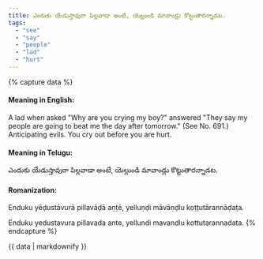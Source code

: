 ```yaml
---
title: ఎందుకు యేడుస్తావురా పిల్లవాడా అంటే, యెల్లుండి మావాండ్లు కొట్టుతారన్నాడట.
tags:
  - "see"
  - "say"
  - "people"
  - "lad"
  - "hurt"
---
```


{% capture data %}
#### Meaning in English:
A lad when asked "Why are you crying my boy?" answered "They say my people are going to beat me the day after tomorrow."
(See No. 691.)
Anticipating evils.
You cry out before you are hurt.

#### Meaning in Telugu:
ఎందుకు యేడుస్తావురా పిల్లవాడా అంటే, యెల్లుండి మావాండ్లు కొట్టుతారన్నాడట.

#### Romanization:
Enduku yēḍustāvurā pillavāḍā aṇṭē, yelluṇḍi māvāṇḍlu koṭṭutārannāḍaṭa.

Enduku yedustavura pillavada ante, yellundi mavandlu kottutarannadata.
{% endcapture %}

{{ data | markdownify }}

